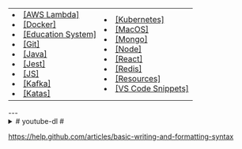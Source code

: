 <table>
  <tr>
    <td>
      <li><a href="/examples/aws-lambda.md">[AWS Lambda]</a></li>
      <li><a href="/examples/docker.md">[Docker]</a></li>
      <li><a href="/examples/education-system.md">[Education System]</a></li>
      <li><a href="/examples/git.md">[Git]</a></li>
      <li><a href="/examples/java.md">[Java]</a></li>
      <li><a href="/examples/jest.md">[Jest]</a></li>
      <li><a href="/examples/js.md">[JS]</a></li>
      <li><a href="/examples/kafka.md">[Kafka]</a></li>
      <li><a href="/examples/katas.md">[Katas]</a></li>
    </td>
    <td>
      <li><a href="/examples/kubernetes.md">[Kubernetes]</a></li>
      <li><a href="/examples/mac.md">[MacOS]</a></li>
      <li><a href="/examples/mongo.md">[Mongo]</a></li>
      <li><a href="/examples/node.md">[Node]</a></li>
      <li><a href="/examples/react.md">[React]</a></li>
      <li><a href="/examples/redis.md">[Redis]</a></li>
      <li><a href="/examples/resources.md">[Resources]</a></li>
      <li><a href="/examples/custom.code-snippets.json">[VS Code Snippets]</a></li>
    </td>
  </tr>
</table>
---

<details><summary># youtube-dl #</summary>

youtube-dl --config-location .  
youtube-dl -o '~/Downloads/%(title)s.%(ext)s' --prefer-ffmpeg https://m.twitch.tv/videos/327690336

```
# youtube-dl.conf
-u mikecostea@gmail.com
-p Mikecostea1
-i
-c
--no-warnings
--console-title
--batch-file='batch-file.txt'
-o '%(playlist_title)s/%(playlist_index)s-%(title)s.%(ext)s'
-f 'best[tbr<=1000]/worst[[height>=720]]/best[[height<720]]'

# batch-file.txt
https://learning.oreilly.com/videos/distributed-systems-in/9781491924914
https://www.oreilly.com/videos/distributed-systems-in/9781491924914
```

Udeler: https://github.com/FaisalUmair/udemy-downloader-gui

</details>
  
https://help.github.com/articles/basic-writing-and-formatting-syntax
